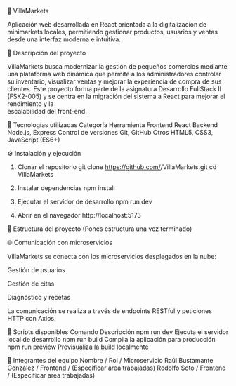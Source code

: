 🛒 VillaMarkets

Aplicación web desarrollada en React orientada a la digitalización de minimarkets locales, permitiendo gestionar productos, usuarios y ventas desde una interfaz moderna e intuitiva.

📘 Descripción del proyecto

  VillaMarkets busca modernizar la gestión de pequeños comercios mediante una plataforma web dinámica que permite a los administradores controlar su inventario, visualizar     ventas y mejorar la experiencia de compra de sus clientes.
  Este proyecto forma parte de la asignatura Desarrollo FullStack II (FSK2-005) y se centra en la migración del sistema a React para mejorar el rendimiento y la        
  escalabilidad del front-end.

🚀 Tecnologías utilizadas
  Categoría	Herramienta
  Frontend	React
  Backend	Node.js, Express
  Control de versiones	Git, GitHub
  Otros	HTML5, CSS3, JavaScript (ES6+)

⚙️ Instalación y ejecución
  1. Clonar el repositorio
  git clone https://github.com/<usuario>/VillaMarkets.git
  cd VillaMarkets
  
  2. Instalar dependencias
  npm install
  
  3. Ejecutar el servidor de desarrollo
  npm run dev
  
  4. Abrir en el navegador
  http://localhost:5173

🧩 Estructura del proyecto
  (Pones estructura una vez terminado)

🌐 Comunicación con microservicios

  VillaMarkets se conecta con los microservicios desplegados en la nube:
  
  Gestión de usuarios
  
  Gestión de citas
  
  Diagnóstico y recetas
  
  La comunicación se realiza a través de endpoints RESTful y peticiones HTTP con Axios.

🧪 Scripts disponibles
  Comando	Descripción
    npm run dev	Ejecuta el servidor local de desarrollo
    npm run build	Compila la aplicación para producción
    npm run preview	Previsualiza la build localmente

🧠 Integrantes del equipo
  Nombre / Rol / Microservicio
    Raúl Bustamante González / Frontend / (Especificar area trabajadas)
    Rodolfo Soto / Frontend / (Especificar area trabajadas)
